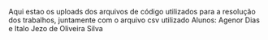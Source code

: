 Aqui estao os uploads dos arquivos de código utilizados para a resolução dos trabalhos, juntamente com o arquivo csv utilizado
Alunos: Agenor Dias e Italo Jezo de Oliveira Silva
